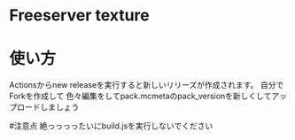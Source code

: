 # Freeserver texture

# 使い方
Actionsからnew releaseを実行すると新しいリリーズが作成されます。
自分でForkを作成して
色々編集をしてpack.mcmetaのpack_versionを新しくしてアップロードしましょう

#注意点
絶っっっったいにbuild.jsを実行しないでください
